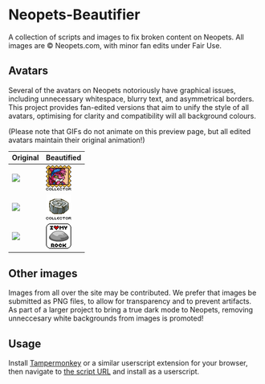 # Neopets-Beautifier
A collection of scripts and images to fix broken content on Neopets. All images are © Neopets.com, with minor fan edits under Fair Use.

## Avatars

Several of the avatars on Neopets notoriously have graphical issues, including unnecessary whitespace, blurry text, and asymmetrical borders. This project provides fan-edited versions that aim to unify the style of all avatars, optimising for clarity and compatibility will all background colours.

(Please note that GIFs do not animate on this preview page, but all edited avatars maintain their original animation!)

| Original | Beautified |
|---|---|
| ![](https://images.neopets.com/neoboards/avatars/collectorshenkuu.gif) | ![](https://raw.githubusercontent.com/curbia/Neopets-Beautifier/main/avatars/collectorshenkuu.gif) |
| ![](https://images.neopets.com/neoboards/avatars/coins.gif) | ![](https://raw.githubusercontent.com/curbia/Neopets-Beautifier/main/avatars/coins.gif) |
| ![](https://images.neopets.com/neoboards/avatars/pet_rock.gif) | ![](https://raw.githubusercontent.com/curbia/Neopets-Beautifier/main/avatars/pet_rock.gif) |


## Other images

Images from all over the site may be contributed. We prefer that images be submitted as PNG files, to allow for transparency and to prevent artifacts. As part of a larger project to bring a true dark mode to Neopets, removing unneccesary white backgrounds from images is promoted!

## Usage

Install [Tampermonkey](https://www.tampermonkey.net/) or a similar userscript extension for your browser, then navigate to [the script URL](https://github.com/curbia/Neopets-Beautifier/raw/refs/heads/main/beautifier.user.js) and install as a userscript.
